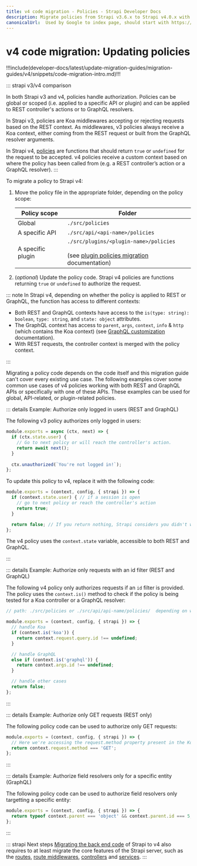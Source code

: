 ```yaml
---
title: v4 code migration - Policies - Strapi Developer Docs
description: Migrate policies from Strapi v3.6.x to Strapi v4.0.x with step-by-step instructions
canonicalUrl:  Used by Google to index page, should start with https://docs.strapi.io/ — delete this comment when done [paste final URL here]
---
```


<!-- TODO: update SEO -->

# v4 code migration: Updating policies

!!!include(developer-docs/latest/update-migration-guides/migration-guides/v4/snippets/code-migration-intro.md)!!!

::: strapi v3/v4 comparison

In both Strapi v3 and v4, policies handle authorization. Policies can be global or scoped (i.e. applied to a specific API or plugin) and can be applied to REST controller's actions or to GraphQL resolvers.

In Strapi v3, policies are Koa middlewares accepting or rejecting requests based on the REST context. As middlewares, v3 policies always receive a Koa context, either coming from the REST request or built from the GraphQL resolver arguments.

In Strapi v4, [policies](/developer-docs/latest/development/backend-customization/policies.md#policies) are functions that should return `true` or `undefined` for the request to be accepted. v4 policies receive a custom context based on where the policy has been called from (e.g. a REST controller’s action or a GraphQL resolver).
:::

To migrate a policy to Strapi v4:

1. Move the policy file in the appropriate folder, depending on the policy scope:
  
    | Policy scope      | Folder                                                                                                                                                                                                           |
    | ----------------- | ---------------------------------------------------------------------------------------------------------------------------------------------------------------------------------------------------------------- |
    | Global            | `./src/policies`                                                                                                                                                                                                 |
    | A specific API    | `./src/api/<api-name>/policies`                                                                                                                                                                                  |
    | A specific plugin | `./src/plugins/<plugin-name>/policies`<br/><br/>(see [plugin policies migration](/developer-docs/latest/update-migration-guides/migration-guides/v4/plugin/update-folder-structure.md#moving-policies) documentation) |

2. (_optional_) Update the policy code. Strapi v4 policies are functions returning `true` or `undefined` to authorize the request.

::: note
In Strapi v4, depending on whether the policy is applied to REST or GraphQL, the function has access to different contexts:

- Both REST and GraphQL contexts have access to the `is(type: string): boolean`, `type: string`, and `state: object` attributes.
- The GraphQL context has access to `parent`, `args`, `context`, `info` & `http` (which contains the Koa context) (see [GraphQL customization](http://localhost:8080/developer-docs/latest/plugins/graphql.html#custom-configuration-for-resolvers) documentation).
- With REST requests, the controller context is merged with the policy context.

:::

Migrating a policy code depends on the code itself and this migration guide can't cover every existing use case. The following examples cover some common use cases of v4 policies working with both REST and GraphQL APIs or specifically with one of these APIs. These examples can be used for global, API-related, or plugin-related policies.

::: details Example: Authorize only logged in users (REST and GraphQL)
    
The following v3 policy authorizes only logged in users:
  
  ```jsx
  module.exports = async (ctx, next) => {
    if (ctx.state.user) {
      // Go to next policy or will reach the controller's action.
      return await next();
    }
   
    ctx.unauthorized(`You're not logged in!`);
  };
  ```
  
To update this policy to v4, replace it with the following code:
  
  ```jsx
  module.exports = (context, config, { strapi }) => {
    if (context.state.user) { // if a session is open
      // go to next policy or reach the controller's action
      return true;
    }
  
    return false; // If you return nothing, Strapi considers you didn't want to block the request and will let it pass
  };
  ```

The v4 policy uses the `context.state` variable, accessible to both REST and GraphQL.

:::

::: details Example: Authorize only requests with an id filter (REST and GraphQL)

The following v4 policy only authorizes requests if an `id` filter is provided. The policy uses the `context.is()` method to check if the policy is being tested for a Koa controller or a GraphQL resolver:

```jsx
// path: ./src/policies or ./src/api/api-name/policies/  depending on where you want to apply the policy

module.exports = (context, config, { strapi }) => {
  // handle Koa
  if (context.is('koa')) {
    return context.request.query.id !== undefined;
  }

  // handle GraphQL
  else if (context.is('graphql')) {
    return context.args.id !== undefined;
  }

  // handle other cases
  return false;
};
```

:::

::: details Example: Authorize only GET requests (REST only)

The following policy code can be used to authorize only GET requests:

```jsx
module.exports = (context, config, { strapi }) => {
  // Here we're accessing the request.method property present in the Koa context 
  return context.request.method === 'GET';
};
```

:::

::: details Example: Authorize field resolvers only for a specific entity (GraphQL)

The following policy code can be used to authorize field resolvers only targetting a specific entity:

```jsx
module.exports = (context, config, { strapi }) => {
  return typeof context.parent === 'object' && context.parent.id === 5;
};
```

:::

::: strapi Next steps
[Migrating the back end code](/developer-docs/latest/update-migration-guides/migration-guides/v4/code/backend.md) of Strapi to v4 also requires to at least migrate the core features of the Strapi server, such as the [routes](/developer-docs/latest/update-migration-guides/migration-guides/v4/code/backend/routes.md), [route middlewares](/developer-docs/latest/update-migration-guides/migration-guides/v4/code/backend/route-middlewares.md), [controllers](/developer-docs/latest/update-migration-guides/migration-guides/v4/code/backend/controllers.md) and [services](/developer-docs/latest/update-migration-guides/migration-guides/v4/code/backend/services.md).
:::
